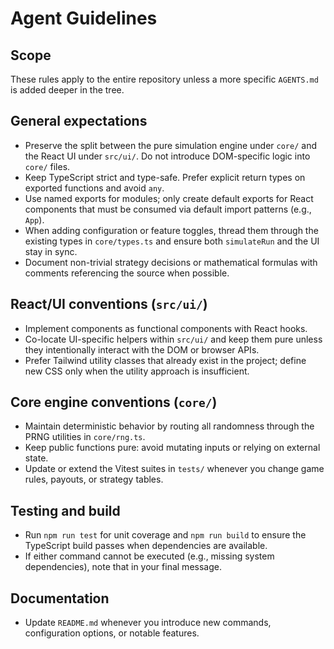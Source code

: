 # Agent Guidelines

## Scope
These rules apply to the entire repository unless a more specific `AGENTS.md` is added deeper in the tree.

## General expectations
- Preserve the split between the pure simulation engine under `core/` and the React UI under `src/ui/`. Do not introduce DOM-specific logic into `core/` files.
- Keep TypeScript strict and type-safe. Prefer explicit return types on exported functions and avoid `any`.
- Use named exports for modules; only create default exports for React components that must be consumed via default import patterns (e.g., `App`).
- When adding configuration or feature toggles, thread them through the existing types in `core/types.ts` and ensure both `simulateRun` and the UI stay in sync.
- Document non-trivial strategy decisions or mathematical formulas with comments referencing the source when possible.

## React/UI conventions (`src/ui/`)
- Implement components as functional components with React hooks.
- Co-locate UI-specific helpers within `src/ui/` and keep them pure unless they intentionally interact with the DOM or browser APIs.
- Prefer Tailwind utility classes that already exist in the project; define new CSS only when the utility approach is insufficient.

## Core engine conventions (`core/`)
- Maintain deterministic behavior by routing all randomness through the PRNG utilities in `core/rng.ts`.
- Keep public functions pure: avoid mutating inputs or relying on external state.
- Update or extend the Vitest suites in `tests/` whenever you change game rules, payouts, or strategy tables.

## Testing and build
- Run `npm run test` for unit coverage and `npm run build` to ensure the TypeScript build passes when dependencies are available.
- If either command cannot be executed (e.g., missing system dependencies), note that in your final message.

## Documentation
- Update `README.md` whenever you introduce new commands, configuration options, or notable features.
